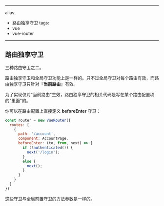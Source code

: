 
---
alias: 
- 路由独享守卫
tags: 
- vue
- vue-router
---

## 路由独享守卫

三种路由守卫之二。

路由独享守卫和全局守卫功能上是一样的。只不过全局守卫对每个路由有效，而路由独享守卫只针对『**当前路由**』有效。

为了实现仅对"当前路由"生效，路由独享守卫的相关代码是写在某个路由配置项的"里面"的。

你可以在路由配置上直接定义 **beforeEnter** 守卫：

```js
const router = new VueRouter({
  routes: [
    {
      path: '/account',
      component: AccountPage,
      beforeEnter: (to, from, next) => {
        if (!authenticated()) {
          next('/login');
        }
        else {
          next();
        }
      }
    }
  ]
})
```

这些守卫与全局前置守卫的方法参数是一样的。
